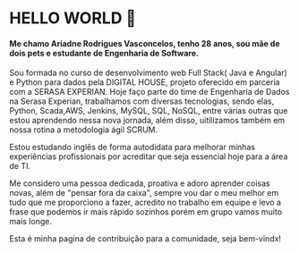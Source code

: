 # HELLO WORLD 👋


#### Me chamo Ariadne Rodrigues Vasconcelos, tenho 28 anos, sou mãe de dois pets e estudante de Engenharia de Software.  

Sou formada no curso de desenvolvimento web Full Stack( Java e Angular) e Python para dados pela DIGITAL HOUSE, projeto oferecido em parceria com a SERASA EXPERIAN. 
Hoje faço parte do time de Engenharia de Dados na Serasa Experian, trabalhamos com diversas tecnologias, sendo elas, Python, Scada,AWS, Jenkins, MySQL, SQL, NoSQL, entre várias outras que estou aprendendo nessa nova jornada, além disso, uitilizamos também em nossa rotina a metodologia ágil SCRUM.

Estou estudando inglês de forma autodidata para melhorar minhas experiências profissionais por acreditar que seja essencial hoje para a área de TI. 

Me considero uma pessoa dedicada, proativa e adoro aprender coisas novas, além de "pensar fora da caixa", sempre vou dar o meu melhor em tudo que me proporciono a fazer, acredito no trabalho em equipe e levo a frase que podemos ir mais rápido sozinhos porém em grupo vamos muito mais longe.

Esta é minha pagina de contribuição para a comunidade, seja bem-vindx! 

